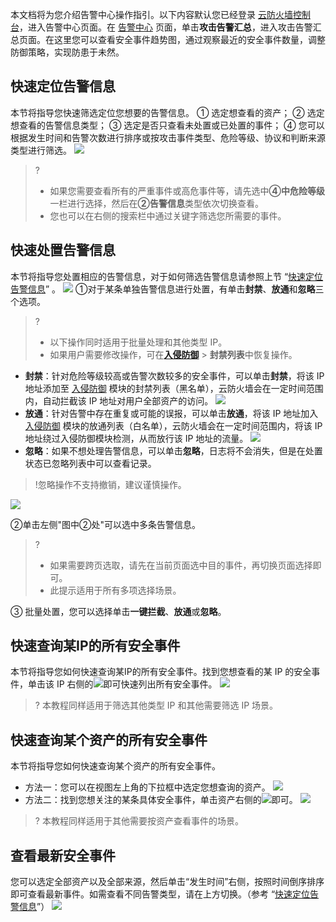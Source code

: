 本文档将为您介绍告警中心操作指引。以下内容默认您已经登录 [云防火墙控制台](https://console.cloud.tencent.com/cfw/warncenter)，进入告警中心页面。在 [告警中心](https://console.cloud.tencent.com/cfw/warncenter/event) 页面，单击**攻击告警汇总**，进入攻击告警汇总页面。在这里您可以查看安全事件趋势图，通过观察最近的安全事件数量，调整防御策略，实现防患于未然。
## 快速定位告警信息[](id:kuaisudingweijingao)
本节将指导您快速筛选定位您想要的告警信息。
① 选定想查看的资产；
② 选定想查看的告警信息类型；
③ 选定是否只查看未处置或已处置的事件；
④ 您可以根据发生时间和告警次数进行排序或按攻击事件类型、危险等级、协议和判断来源类型进行筛选。
![](https://qcloudimg.tencent-cloud.cn/raw/2b04df8da6cc031af1991b63df93f198.png)
> ? 
> - 如果您需要查看所有的严重事件或高危事件等，请先选中**④中危险等级**一栏进行选择，然后在**②告警信息**类型依次切换查看。
> - 您也可以在右侧的搜索栏中通过关键字筛选您所需要的事件。

## 快速处置告警信息
本节将指导您处置相应的告警信息，对于如何筛选告警信息请参照上节 “[快速定位告警信息](#kuaisudingweijingao)” 。
![](https://qcloudimg.tencent-cloud.cn/raw/5cd9cb5ee56cf95fc2031df8596a8dab.png)
①对于某条单独告警信息进行处置，有单击**封禁**、**放通**和**忽略**三个选项。
>? 
>- 以下操作同时适用于批量处理和其他类型 IP。
>- 如果用户需要修改操作，可在[**入侵防御**](https://console.cloud.tencent.com/cfw/ips) > **封禁列表**中恢复操作。
>
  - **封禁**：针对危险等级较高或告警次数较多的安全事件，可以单击**封禁**，将该 IP 地址添加至 [入侵防御](https://console.cloud.tencent.com/cfw/ips) 模块的封禁列表（黑名单），云防火墙会在一定时间范围内，自动拦截该 IP 地址对用户全部资产的访问。
![](https://qcloudimg.tencent-cloud.cn/raw/96ee64ae84844befc9e36212d7a9641f.png)
  - **放通**：针对告警中存在重复或可能的误报，可以单击**放通**，将该 IP 地址加入  [入侵防御](https://console.cloud.tencent.com/cfw/ips) 模块的放通列表（白名单），云防火墙会在一定时间范围内，将该 IP 地址绕过入侵防御模块检测，从而放行该 IP 地址的流量。
  ![](https://qcloudimg.tencent-cloud.cn/raw/5629d3c759ce310135272e6d1c3bee1e.png)
  - **忽略**：如果不想处理告警信息，可以单击**忽略**，日志将不会消失，但是在处置状态已忽略列表中可以查看记录。
>!忽略操作不支持撤销，建议谨慎操作。
>
  ![](https://qcloudimg.tencent-cloud.cn/raw/e17cded2092768f1718616381633ba27.png)

②单击左侧"图中②处"可以选中多条告警信息。
> ? 
> - 如果需要跨页选取，请先在当前页面选中目的事件，再切换页面选择即可。
>-  此提示适用于所有多项选择场景。
>
③ 批量处置，您可以选择单击**一键拦截**、**放通**或**忽略**。

## 快速查询某IP的所有安全事件
本节将指导您如何快速查询某IP的所有安全事件。找到您想查看的某 IP 的安全事件，单击该 IP 右侧的![](https://main.qcloudimg.com/raw/93468c10726b1e12ef8b3d0d98063cb4.png)即可快速列出所有安全事件。
![](https://qcloudimg.tencent-cloud.cn/raw/955b0da667eecc99b6d4510d97089eee.png)
>? 本教程同样适用于筛选其他类型 IP 和其他需要筛选 IP 场景。
## 快速查询某个资产的所有安全事件
本节将指导您如何快速查询某个资产的所有安全事件。
- 方法一：您可以在视图左上角的下拉框中选定您想查询的资产。
![](https://qcloudimg.tencent-cloud.cn/raw/b3ca6250917fd5b360afa2f9bc652e64.png)
- 方法二：找到您想关注的某条具体安全事件，单击资产右侧的![](https://main.qcloudimg.com/raw/a6e0dab1d7ed30366506e87777c5a61e.jpg)即可。
![](https://qcloudimg.tencent-cloud.cn/raw/93cc1dcb10809cba7220b2cae2d1bc16.png)
> ? 本教程同样适用于其他需要按资产查看事件的场景。

## 查看最新安全事件
您可以选定全部资产以及全部来源，然后单击“发生时间”右侧，按照时间倒序排序即可查看最新事件。如需查看不同告警类型，请在上方切换。（参考 “[快速定位告警信息](#kuaisudingweijingao)”）
![](https://qcloudimg.tencent-cloud.cn/raw/f78692c70245aedc44f5974b65c08391.png)
